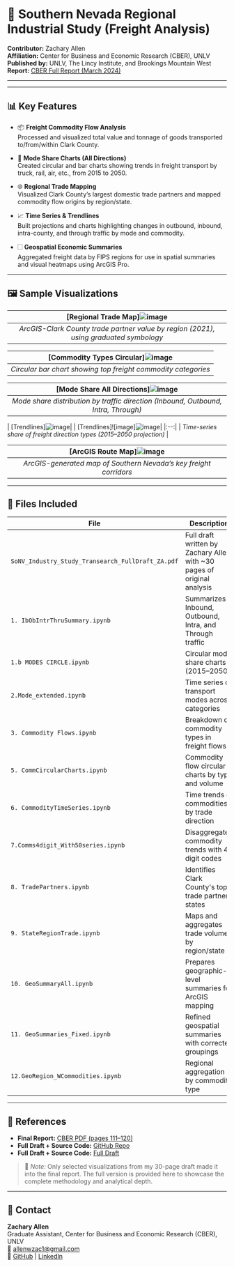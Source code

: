 # 🚚 Southern Nevada Regional Industrial Study (Freight Analysis)

**Contributor:** Zachary Allen  
**Affiliation:** Center for Business and Economic Research (CBER), UNLV  
**Published by:** UNLV, The Lincy Institute, and Brookings Mountain West  
**Report:** [CBER Full Report (March 2024)](https://cber.unlv.edu/wp-content/uploads/2024/03/Southern-Nevada-Industrial-Study.pdf)

---

---

## 📊 Key Features

- 📦 **Freight Commodity Flow Analysis**  
  Processed and visualized total value and tonnage of goods transported to/from/within Clark County.

- 🔄 **Mode Share Charts (All Directions)**  
  Created circular and bar charts showing trends in freight transport by truck, rail, air, etc., from 2015 to 2050.

- 🌐 **Regional Trade Mapping**  
  Visualized Clark County’s largest domestic trade partners and mapped commodity flow origins by region/state.

- 📈 **Time Series & Trendlines**  
  Built projections and charts highlighting changes in outbound, inbound, intra-county, and through traffic by mode and commodity.

- 🗌️ **Geospatial Economic Summaries**  
  Aggregated freight data by FIPS regions for use in spatial summaries and visual heatmaps using ArcGIS Pro.

---

## 🖼️ Sample Visualizations

| [Regional Trade Map]![image](https://github.com/user-attachments/assets/682bceb2-dcdf-4f5d-9a50-727040b90f72)|
|:--:|
| *ArcGIS-Clark County trade partner value by region (2021), using graduated symbology* |

| [Commodity Types Circular]![image](https://github.com/user-attachments/assets/fa3813f4-52e5-4a86-9bfc-e8cadfb20927)|
|:--:|
| *Circular bar chart showing top freight commodity categories* |

| [Mode Share All Directions]![image](https://github.com/user-attachments/assets/48b69999-ed7d-4ca7-8b76-e08ecf5ffb4c)|
|:--:|
| *Mode share distribution by traffic direction (Inbound, Outbound, Intra, Through)* |

| [Trendlines]![image](https://github.com/user-attachments/assets/65bb9373-a550-4054-85a1-4951c9c9abd4)|
| [Trendlines]![image]![image](https://github.com/user-attachments/assets/87fbc2db-1b39-4886-8c29-4cd8a05ecf0b)|
|:--:|
| *Time-series share of freight direction types (2015–2050 projection)* |

| [ArcGIS Route Map]![image](https://github.com/user-attachments/assets/8da5a6f8-6158-497d-bdb2-33ff0cc903a6)|
|:--:|
| *ArcGIS-generated map of Southern Nevada’s key freight corridors* |

---

## 📂 Files Included

| File | Description |
|------|-------------|
| `SoNV_Industry_Study_Transearch_FullDraft_ZA.pdf` | Full draft written by Zachary Allen with ~30 pages of original analysis |
| `1. IbObIntrThruSummary.ipynb` | Summarizes Inbound, Outbound, Intra, and Through traffic |
| `1.b MODES CIRCLE.ipynb` | Circular mode share charts (2015–2050) |
| `2.Mode_extended.ipynb` | Time series of transport modes across categories |
| `3. Commodity Flows.ipynb` | Breakdown of commodity types in freight flows |
| `5. CommCircularCharts.ipynb` | Commodity flow circular charts by type and volume |
| `6. CommodityTimeSeries.ipynb` | Time trends of commodities by trade direction |
| `7.Comms4digit_With50series.ipynb` | Disaggregated commodity trends with 4-digit codes |
| `8. TradePartners.ipynb` | Identifies Clark County's top trade partner states |
| `9. StateRegionTrade.ipynb` | Maps and aggregates trade volumes by region/state |
| `10. GeoSummaryAll.ipynb` | Prepares geographic-level summaries for ArcGIS mapping |
| `11. GeoSummaries_Fixed.ipynb` | Refined geospatial summaries with corrected groupings |
| `12.GeoRegion_WCommodities.ipynb` | Regional aggregation by commodity type |

---

## 📌 References

- **Final Report:** [CBER PDF (pages 111–120)](https://cber.unlv.edu/wp-content/uploads/2024/03/Southern-Nevada-Industrial-Study.pdf)  
- **Full Draft + Source Code:** [GitHub Repo](https://github.com/zacharyallen66/Southern-Nevada-Industrial-Study)
- **Full Draft + Source Code:** [Full Draft](https://github.com/zacharyallen66/Southern-Nevada-Industrial-Study/blob/main/SoNV_Industry_Study_Transearch_FullDraft_ZA.pdf)
> 📌 *Note:* Only selected visualizations from my 30-page draft made it into the final report. The full version is provided here to showcase the complete methodology and analytical depth.

---

## 📩 Contact  
**Zachary Allen**  
Graduate Assistant, Center for Business and Economic Research (CBER), UNLV  
📧 allenwzac1@gmail.com  
🔗 [GitHub](https://github.com/zacharyallen66) | [LinkedIn](https://www.linkedin.com/in/zacharywallen/)
